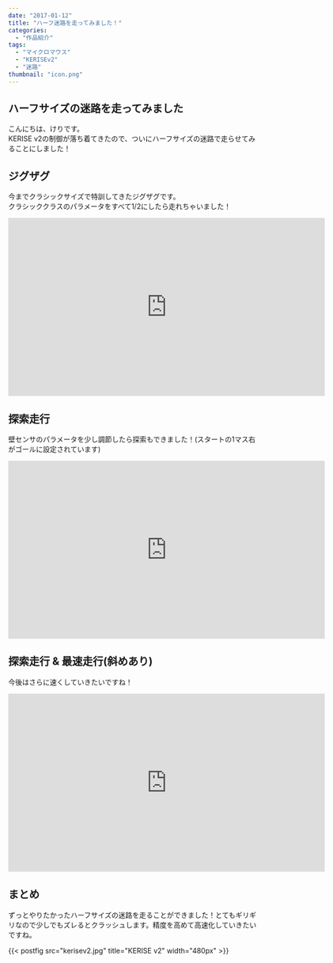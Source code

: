 ```yaml
---
date: "2017-01-12"
title: "ハーフ迷路を走ってみました！"
categories:
  - "作品紹介"
tags:
  - "マイクロマウス"
  - "KERISEv2"
  - "迷路"
thumbnail: "icon.png"
---
```


## ハーフサイズの迷路を走ってみました

こんにちは、けりです。  
KERISE v2の制御が落ち着てきたので、ついにハーフサイズの迷路で走らせてみることにしました！

<!--more-->

## ジグザグ

今までクラシックサイズで特訓してきたジグザグです。  
クラシッククラスのパラメータをすべて1/2にしたら走れちゃいました！

<iframe width="640" height="360" src="https://www.youtube.com/embed/Wslj9-5CEQw" frameborder="0" allow="accelerometer; autoplay; encrypted-media; gyroscope; picture-in-picture" allowfullscreen></iframe>

## 探索走行

壁センサのパラメータを少し調節したら探索もできました！(スタートの1マス右がゴールに設定されています)

<iframe width="640" height="360" src="https://www.youtube.com/embed/-Mm07y3O4ig" frameborder="0" allow="accelerometer; autoplay; encrypted-media; gyroscope; picture-in-picture" allowfullscreen></iframe>

## 探索走行 & 最速走行(斜めあり)

今後はさらに速くしていきたいですね！

<iframe width="640" height="360" src="https://www.youtube.com/embed/Kp5JsxwAS_4" frameborder="0" allow="accelerometer; autoplay; encrypted-media; gyroscope; picture-in-picture" allowfullscreen></iframe>

## まとめ

ずっとやりたかったハーフサイズの迷路を走ることができました！とてもギリギリなので少しでもズレるとクラッシュします。精度を高めて高速化していきたいですね。

{{< postfig src="kerisev2.jpg" title="KERISE v2" width="480px" >}}
